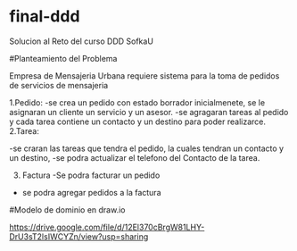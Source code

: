 # final-ddd
Solucion al Reto del curso DDD SofkaU

#Planteamiento del Problema

Empresa de Mensajeria Urbana requiere sistema para la toma de pedidos de servicios de mensajeria

1.Pedido: 
 -se crea un pedido con estado borrador inicialmenete, se le asignaran un cliente un servicio y un asesor.
 -se agragaran tareas al pedido y cada tarea contiene un contacto y un destino para poder realizarce.
2.Tarea:

  -se craran las tareas que tendra el pedido, la cuales tendran un contacto y un destino,
  -se podra actualizar el telefono del Contacto de la tarea.
  
3. Factura
  -Se podra facturar un pedido
  - se podra agregar pedidos a la factura
  

#Modelo de dominio en draw.io

https://drive.google.com/file/d/12El370cBrgW81LHY-DrU3sT2lsIWCYZn/view?usp=sharing
